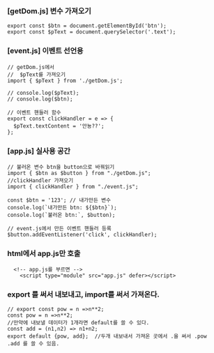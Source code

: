 

### [getDom.js] 변수 가져오기
```
export const $btn = document.getElementById('btn');
export const $pText = document.querySelector('.text');
```
### [event.js] 이벤트 선언용
```
// getDom.js에서
//  $pText를 가져오기
import { $pText } from './getDom.js';

// console.log($pText);
// console.log($btn);

// 이벤트 핸들러 함수
export const clickHandler = e => {
  $pText.textContent = '안뇽??';
};
```
### [app.js] 실사용 공간
```
// 불러온 변수 btn을 button으로 바꿔읽기
import { $btn as $button } from "./getDom.js";  
//clickHandler 가져오기
import { clickHandler } from "./event.js";

const $btn = '123'; // 내가만든 변수
console.log(`내가만든 btn: ${$btn}`);
console.log(`불러온 btn:`, $button);

// event.js에서 만든 이벤트 핸들러 등록
$button.addEventListener('click', clickHandler);
```

### html에서 app.js만 호출
```
  <!-- app.js를 부르면 -->
    <script type="module" src="app.js" defer></script>

```

### export 를 써서 내보내고, import를 써서 가져온다.
```
// export const pow = n =>n**2;
const pow = n =>n**2;
//만약에 내보낼 데이터가 1개라면 default를 쓸 수 있다.
const add = (n1,n2) => n1+n2;
export default {pow, add};  //두개 내보내서 가져온 곳에서 .을 써서 .pow   .add 를 쓸 수 있음.
```